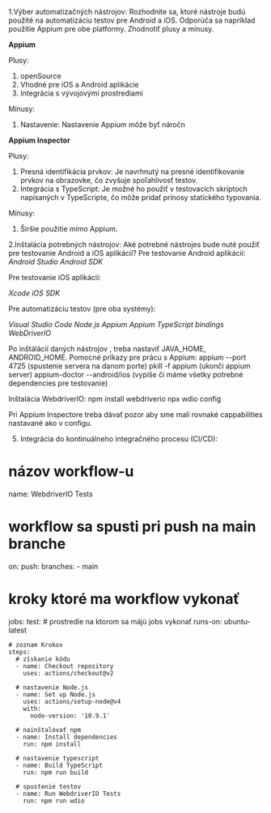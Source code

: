 1.Výber automatizačných nástrojov: Rozhodnite sa, ktoré nástroje budú použité na automatizáciu testov pre Android a iOS. Odporúča sa napríklad použitie Appium pre obe platformy. Zhodnotiť plusy a mínusy.

**Appium**

Plusy:
1.	openSource
2.	Vhodné pre iOS a Android aplikácie
4.	Integrácia s vývojovými prostrediami

Mínusy:
1.	Nastavenie: Nastavenie Appium môže byť náročn

**Appium Inspector**

Plusy:
1.	Presná identifikácia prvkov: Je navrhnutý na presné identifikovanie prvkov na obrazovke, čo zvyšuje spoľahlivosť testov.
2.	Integrácia s TypeScript: Je možné ho použiť v testovacích skriptoch napísaných v TypeScripte, čo môže pridať prínosy statického typovania.

Mínusy:
1.	Širšie použitie mimo Appium.

2.Inštalácia potrebných nástrojov:
Aké potrebné nástrojes bude nuté použiť pre testovanie Android a iOS aplikácií?
Pre testovanie Android aplikácií:
*Android Studio*
*Android SDK*

Pre testovanie iOS aplikácií:

*Xcode*
*iOS SDK*


Pre automatizáciu testov (pre oba systémy):

*Visual Studio Code*
*Node.js*
*Appium*
*Appium TypeScript bindings*
*WebDriverIO*



Po inštálácií daných nástrojov , treba nastaviť JAVA_HOME, ANDROID_HOME.
Pomocné príkazy pre prácu s Appium:
appium --port 4725 (spustenie servera na danom porte)
pkill -f appium (ukonči appium server)
appium-doctor --android/ios (vypíše či máme všetky potrebné dependencies pre testovanie)

Inštalácia WebdriverIO:
npm install webdriverio
npx wdio config

Pri Appium Inspectore treba dávať pozor aby sme mali rovnaké cappabilities nastavané ako v configu.

5. Integrácia do kontinuálneho integračného procesu (CI/CD):
# názov  workflow-u
name: WebdriverIO Tests

# workflow sa spusti pri push na main branche
on:
  push:
    branches:
      - main

# kroky ktoré ma workflow vykonať
jobs:
  test:
    # prostredie na ktorom sa májú jobs vykonať 
    runs-on: ubuntu-latest

    # zoznam Krokov
    steps:
      # získanie kódu
      - name: Checkout repository
        uses: actions/checkout@v2

      # nastavenie Node.js
      - name: Set up Node.js
        uses: actions/setup-node@v4
        with:
          node-version: '10.9.1'

      # nainštalovať npm
      - name: Install dependencies
        run: npm install

      # nastavenie typescript
      - name: Build TypeScript
        run: npm run build

      # spustenie testov 
      - name: Run WebdriverIO Tests
        run: npm run wdio
